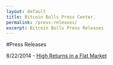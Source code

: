 ```yaml
---
layout: default
title: Bitcoin Bulls Press Center.
permalink: /press-releases/
excerpt: Bitcoin Bulls Press Releases
---
```


#Press Releases

8/22/2014 - [High Returns in a Flat Market](high-returns-in-a-flat-market.pdf)